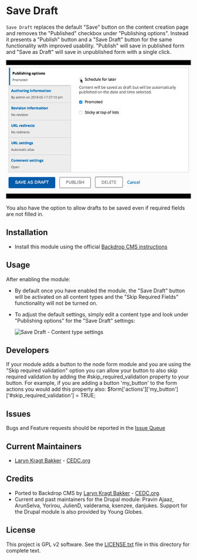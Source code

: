 # Save Draft

`Save Draft` replaces the default "Save" button on the content creation page and 
removes the "Published" checkbox under "Publishing options". Instead it presents 
a "Publish" button and a "Save Draft" button for the same functionality with 
improved usability. "Publish" will save in published form and "Save as Draft" 
will save in unpublished form with a single click.

![Save Draft](https://github.com/backdrop-contrib/save_draft/blob/1.x-1.x/images/save_draft.gif "Save Draft example")

You also have the option to allow drafts to be saved even if required fields
are not filled in.

## Installation

- Install this module using the official 
  [Backdrop CMS instructions](https://backdropcms.org/guide/modules)

## Usage

After enabling the module:

- By default once you have enabled the module, the "Save Draft" button will
  be activated on all content types and the "Skip Required Fields" functionality
  will not be turned on.
- To adjust the default settings, simply edit a content type and look under
  "Publishing options" for the "Save Draft" settings:
  
  ![Save Draft - Content type settings](https://github.com/backdrop-contrib/save_draft/blob/1.x-1.x/images/save_draft-content_type_publishing_settings.png "Save Draft Content Type Publishing Settings")

## Developers

If your module adds a button to the node form module and you are using the
"Skip required validation" option you can allow your button to also skip
required validation by adding the #skip_required_validation property to your
button. For example, if you are adding a button 'my_button' to the form actions
you would add this property also:
$form['actions']['my_button']['#skip_required_validation'] = TRUE;

## Issues

Bugs and Feature requests should be reported in the 
[Issue Queue](https://github.com/backdrop-contrib/save_draft/issues)

## Current Maintainers

- [Laryn Kragt Bakker](https://github.com/laryn) - [CEDC.org](https://cedc.org)

## Credits

- Ported to Backdrop CMS by [Laryn Kragt Bakker](https://github.com/laryn) - [CEDC.org](https://cedc.org).
- Current and past maintainers for the Drupal module: Pravin Ajaaz, ArunSelva, 
  Yorirou, JulienD, valderama, ksenzee, danjukes. Support for the Drupal
  module is also provided by Young Globes.

## License

This project is GPL v2 software. See the [LICENSE.txt](https://github.com/backdrop-contrib/save_draft/blob/1.x-1.x/LICENSE.txt) 
file in this directory for complete text.
